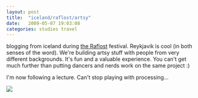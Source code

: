 ```yaml
---
layout: post
title:  "iceland/raflost/artsy"
date:   2009-05-07 19:03:08 
categories: studies travel 
---
```

blogging from iceland during [the Raflost](http://halli.lhi.is/raflosti/) festival. Reykjavik is cool (in both senses of the word). We're building artsy stuff with people from very different backgrounds. It's fun and a valuable experience. You can't get much further than putting dancers and nerds work on the same project :)

I'm now following a lecture. Can't stop playing with processing...

<img src=fa9fc7adfe1ac6522717e9e5f35179d3.jpg />
